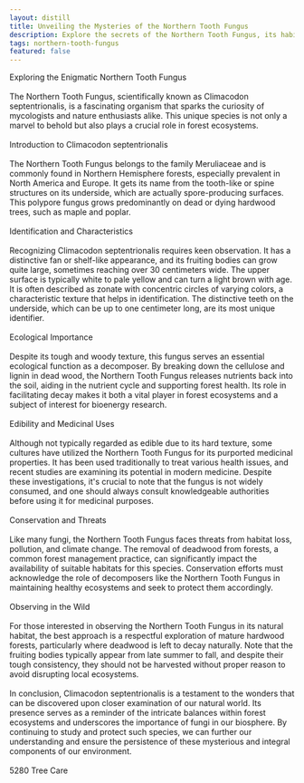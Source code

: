 ```yaml
---
layout: distill
title: Unveiling the Mysteries of the Northern Tooth Fungus
description: Explore the secrets of the Northern Tooth Fungus, its habitat, characteristics, and role in the ecosystem.
tags: northern-tooth-fungus
featured: false
---
```


Exploring the Enigmatic Northern Tooth Fungus<br /><br />The Northern Tooth Fungus, scientifically known as Climacodon septentrionalis, is a fascinating organism that sparks the curiosity of mycologists and nature enthusiasts alike. This unique species is not only a marvel to behold but also plays a crucial role in forest ecosystems. <br /><br />Introduction to Climacodon septentrionalis<br /><br />The Northern Tooth Fungus belongs to the family Meruliaceae and is commonly found in Northern Hemisphere forests, especially prevalent in North America and Europe. It gets its name from the tooth-like or spine structures on its underside, which are actually spore-producing surfaces. This polypore fungus grows predominantly on dead or dying hardwood trees, such as maple and poplar.<br /><br />Identification and Characteristics<br /><br />Recognizing Climacodon septentrionalis requires keen observation. It has a distinctive fan or shelf-like appearance, and its fruiting bodies can grow quite large, sometimes reaching over 30 centimeters wide. The upper surface is typically white to pale yellow and can turn a light brown with age. It is often described as zonate with concentric circles of varying colors, a characteristic texture that helps in identification. The distinctive teeth on the underside, which can be up to one centimeter long, are its most unique identifier.<br /><br />Ecological Importance<br /><br />Despite its tough and woody texture, this fungus serves an essential ecological function as a decomposer. By breaking down the cellulose and lignin in dead wood, the Northern Tooth Fungus releases nutrients back into the soil, aiding in the nutrient cycle and supporting forest health. Its role in facilitating decay makes it both a vital player in forest ecosystems and a subject of interest for bioenergy research.<br /><br />Edibility and Medicinal Uses<br /><br />Although not typically regarded as edible due to its hard texture, some cultures have utilized the Northern Tooth Fungus for its purported medicinal properties. It has been used traditionally to treat various health issues, and recent studies are examining its potential in modern medicine. Despite these investigations, it's crucial to note that the fungus is not widely consumed, and one should always consult knowledgeable authorities before using it for medicinal purposes.<br /><br />Conservation and Threats<br /><br />Like many fungi, the Northern Tooth Fungus faces threats from habitat loss, pollution, and climate change. The removal of deadwood from forests, a common forest management practice, can significantly impact the availability of suitable habitats for this species. Conservation efforts must acknowledge the role of decomposers like the Northern Tooth Fungus in maintaining healthy ecosystems and seek to protect them accordingly.<br /><br />Observing in the Wild<br /><br />For those interested in observing the Northern Tooth Fungus in its natural habitat, the best approach is a respectful exploration of mature hardwood forests, particularly where deadwood is left to decay naturally. Note that the fruiting bodies typically appear from late summer to fall, and despite their tough consistency, they should not be harvested without proper reason to avoid disrupting local ecosystems.<br /><br />In conclusion, Climacodon septentrionalis is a testament to the wonders that can be discovered upon closer examination of our natural world. Its presence serves as a reminder of the intricate balances within forest ecosystems and underscores the importance of fungi in our biosphere. By continuing to study and protect such species, we can further our understanding and ensure the persistence of these mysterious and integral components of our environment.<br /><br />5280 Tree Care
